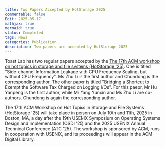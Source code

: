 ```yaml
---
title: Two Papers Accepted by HotStorage 2025
commentable: false
Edit: 2025-05-17
mathjax: true
mermaid: true
status: Completed
tags: News
categories: Publication
description: Two papers are accepted by HotStorage 2025
---
```


<p>Toast Lab has two regular papers accepted by the <a href="">The 17th ACM workshop on hot topics in storage and file systems (HotStorage '25)</a>. One is titled "Side-channel Information Leakage with CPU Frequency Scaling, but without CPU Frequency". Ms Zhu Li is the first author and Chundong is the corresponding author. The other paper is titled "Bridging a Shortcut to Exempt the Software Tax Charged on Logging I/Os". For this paepr, Mr Hu Yanpeng is the first author, while Mr Yang Yunxin and Ms Zhu Li are co-authors. Chundong is again the corresponding author.</p>

<p>The 17th ACM Workshop on Hot Topics in Storage and File Systems (HotStorage '25) will take place in person on July 10th and 11th, 2025 in Boston, MA, a day after the 19th USENIX Symposium on Operating Systems Design and Implementation (OSDI '25) and the 2025 USENIX Annual Technical Conference (ATC '25). The workshop is sponsored by ACM, runs in cooperation with USENIX, and its proceedings will appear in the ACM Digital Library.</p>


